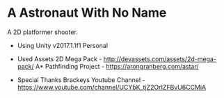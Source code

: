 # A Astronaut With No Name

A 2D platformer shooter.

- Using
    Unity v2017.1.1f1 Personal

- Used Assets
    2D Mega Pack - http://devassets.com/assets/2d-mega-pack/
	A* Pathfinding Project - https://arongranberg.com/astar/

- Special Thanks
    Brackeys Youtube Channel - https://www.youtube.com/channel/UCYbK_tjZ2OrIZFBvU6CCMiA